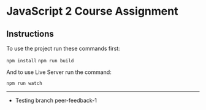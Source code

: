 # JavaScript 2 Course Assignment

## Instructions

To use the project run these commands first:

`npm install`
`npm run build`

And to use Live Server run the command:

`npm run watch`

---

- Testing branch peer-feedback-1
